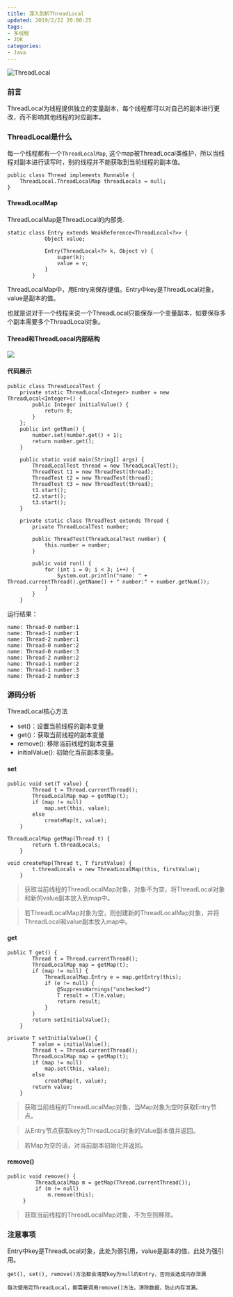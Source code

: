 ```yaml
---
title: 深入剖析ThreadLocal
updated: 2019/2/22 20:00:25
tags:
- 多线程
- JDK
categories:
- Java
---
```


![ThreadLocal](http://ww1.sinaimg.cn/large/006QFgWMgy1g0fc7xdc6cj34n4334x6r.jpg)

### 前言


ThreadLocal为线程提供独立的变量副本，每个线程都可以对自己的副本进行更改，而不影响其他线程的对应副本。


### ThreadLocal是什么

每一个线程都有一个`ThreadLocalMap`, 这个map被ThreadLocal类维护，所以当线程对副本进行读写时，别的线程并不能获取到当前线程的副本值。

<!-- more --> 


```
public class Thread implements Runnable {
    ThreadLocal.ThreadLocalMap threadLocals = null;
}
```


#### ThreadLocalMap

ThreadLocalMap是ThreadLocal的内部类.

```
static class Entry extends WeakReference<ThreadLocal<?>> {
            Object value;

            Entry(ThreadLocal<?> k, Object v) {
                super(k);
                value = v;
            }
        }
```

ThreadLocalMap中，用Entry来保存键值。Entry中key是ThreadLocal对象，value是副本的值。

也就是说对于一个线程来说一个ThreadLocal只能保存一个变量副本，如要保存多个副本需要多个ThreadLocal对象。

#### Thread和ThreadLoacal内部结构

![](http://ww1.sinaimg.cn/large/006QFgWMgy1g0fazf3zuoj30r00k7q37.jpg)

#### 代码展示

```
public class ThreadLocalTest {
    private static ThreadLocal<Integer> number = new ThreadLocal<Integer>() {
        public Integer initialValue() {
            return 0;
        }
    };
    public int getNum() {
        number.set(number.get() + 1);
        return number.get();
    }

    public static void main(String[] args) {
        ThreadLocalTest thread = new ThreadLocalTest();
        ThreadTest t1 = new ThreadTest(thread);
        ThreadTest t2 = new ThreadTest(thread);
        ThreadTest t3 = new ThreadTest(thread);
        t1.start();
        t2.start();
        t3.start();
    }

    private static class ThreadTest extends Thread {
        private ThreadLocalTest number;

        public ThreadTest(ThreadLocalTest number) {
            this.number = number;
        }

        public void run() {
            for (int i = 0; i < 3; i++) {
                System.out.println("name: " + Thread.currentThread().getName() + " number:" + number.getNum());
            }
        }
    }

```
运行结果：

```
name: Thread-0 number:1
name: Thread-1 number:1
name: Thread-2 number:1
name: Thread-0 number:2
name: Thread-0 number:3
name: Thread-2 number:2
name: Thread-1 number:2
name: Thread-1 number:3
name: Thread-2 number:3
```
### 源码分析

ThreadLocal核心方法
* set()：设置当前线程的副本变量
* get()：获取当前线程的副本变量
* remove(): 移除当前线程的副本变量
* initialValue(): 初始化当前副本变量。

#### set

```
public void set(T value) {
        Thread t = Thread.currentThread();
        ThreadLocalMap map = getMap(t);
        if (map != null)
            map.set(this, value);
        else
            createMap(t, value);
    }

ThreadLocalMap getMap(Thread t) {
        return t.threadLocals;
    }

void createMap(Thread t, T firstValue) {
        t.threadLocals = new ThreadLocalMap(this, firstValue);
    }
```

> 获取当前线程的ThreadLocalMap对象，对象不为空，将ThreadLocal对象和新的value副本放入到map中。

> 若ThreadLocalMap对象为空，则创建新的ThreadLocalMap对象，并将ThreadLocal和value副本放入map中。

#### get

```
public T get() {
        Thread t = Thread.currentThread();
        ThreadLocalMap map = getMap(t);
        if (map != null) {
            ThreadLocalMap.Entry e = map.getEntry(this);
            if (e != null) {
                @SuppressWarnings("unchecked")
                T result = (T)e.value;
                return result;
            }
        }
        return setInitialValue();
    }

private T setInitialValue() {
        T value = initialValue();
        Thread t = Thread.currentThread();
        ThreadLocalMap map = getMap(t);
        if (map != null)
            map.set(this, value);
        else
            createMap(t, value);
        return value;
    }
```

> 获取当前线程的ThreadLocalMap对象，当Map对象为空时获取Entry节点。

> 从Entry节点获取key为ThreadLocal对象的Value副本值并返回。

> 若Map为空的话，对当前副本初始化并返回。

#### remove()

```
public void remove() {
         ThreadLocalMap m = getMap(Thread.currentThread());
         if (m != null)
             m.remove(this);
     }
```

> 获取当前线程的ThreadLocalMap对象，不为空则移除。

### 注意事项

Entry中key是ThreadLocal对象，此处为弱引用，value是副本的值，此处为强引用。

`get(), set(), remove()方法都会清楚key为null的Entry，否则会造成内存泄漏`

`每次使用完ThreadLocal，都需要调用remove()方法，清除数据，防止内存泄漏。`
